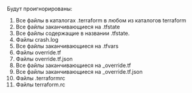 Будут проигнорированы:
1. Все файлы в каталогах .terraform в любом из каталогов terraform  
2. Все файлы заканчивающиеся на .tfstate
3. Все файлы содержащие в названии .tfstate.
4. Файлы crash.log
5. Все файлы заканчивающиеся на .tfvars
6. Файлы override.tf
7. Файлы override.tf.json
8. Все файлы заканчивающиеся на _override.tf
9. Все файлы заканчивающиеся на _override.tf.json
11. Файлы .terraformrc
12. Файлы terraform.rc